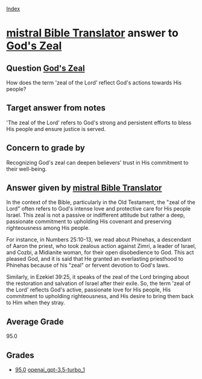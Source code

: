 
[Index](../../../index.md)
# [mistral Bible Translator](../../answering_models/mistral_Bible_Translator.md) answer to [God's Zeal](../../questions/God's_Zeal.md)

## Question [God's Zeal](../../questions/God's_Zeal.md)
How does the term 'zeal of the Lord' reflect God's actions towards His people?

## Target answer from notes
'The zeal of the Lord' refers to God's strong and persistent efforts to bless His people and ensure justice is served.

## Concern to grade by
Recognizing God's zeal can deepen believers' trust in His commitment to their well-being.

## Answer given by [mistral Bible Translator](../../answering_models/mistral_Bible_Translator.md)
 In the context of the Bible, particularly in the Old Testament, the "zeal of the Lord" often refers to God's intense love and protective care for His people Israel. This zeal is not a passive or indifferent attitude but rather a deep, passionate commitment to upholding His covenant and preserving righteousness among His people.

For instance, in Numbers 25:10-13, we read about Phinehas, a descendant of Aaron the priest, who took zealous action against Zimri, a leader of Israel, and Cozbi, a Midianite woman, for their open disobedience to God. This act pleased God, and it is said that He granted an everlasting priesthood to Phinehas because of his "zeal" or fervent devotion to God's laws.

Similarly, in Ezekiel 39:25, it speaks of the zeal of the Lord bringing about the restoration and salvation of Israel after their exile. So, the term 'zeal of the Lord' reflects God's active, passionate love for His people, His commitment to upholding righteousness, and His desire to bring them back to Him when they stray.

## Average Grade
95.0

## Grades
 * [95.0](./God's_Zeal_grades/openai_gpt-3.5-turbo_1.md) [openai_gpt-3.5-turbo_1](../../answering_models/openai_gpt-3.5-turbo_1.md)
